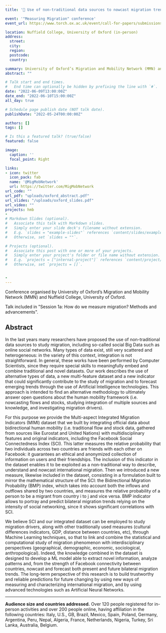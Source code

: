 ```yaml
---
title: '📅 Use of non-traditional data sources to nowcast migration trends through Artificial Intelligence technologies'

event: '"Measuring Migration" conference'
event_url: https://www.torch.ox.ac.uk/event/call-for-papers/submissions-mmn-conference-measuring-migration-how-when-why

location: Nuffield College, University of Oxford (in-person)
address:
  street: 
  city: 
  region: 
  postcode: 
  country: 

summary: University of Oxford’s Migration and Mobility Network (MMN) and Nuffield College, Oxford (UK)
abstract: ""

# Talk start and end times.
#   End time can optionally be hidden by prefixing the line with `#`.
date: "2022-06-09T13:00:00Z"
date_end: "2022-06-10T15:00:00Z"
all_day: true

# Schedule page publish date (NOT talk date).
publishDate: "2022-05-24T00:00:00Z"

authors: []
tags: []

# Is this a featured talk? (true/false)
featured: false

image:
  caption: ''
  focal_point: Right

links:
- icon: twitter
  icon_pack: fab
  name: '@MigMobNetwork'
  url: https://twitter.com/MigMobNetwork
url_code: ""
url_pdf: "uploads/oxford_abstract.pdf"
url_slides: "/uploads/oxford_slides.pdf"
url_video: ""
projects: hmb
- 
# Markdown Slides (optional).
#   Associate this talk with Markdown slides.
#   Simply enter your slide deck's filename without extension.
#   E.g. `slides = "example-slides"` references `content/slides/example-slides.md`.
#   Otherwise, set `slides = ""`.

# Projects (optional).
#   Associate this post with one or more of your projects.
#   Simply enter your project's folder or file name without extension.
#   E.g. `projects = ["internal-project"]` references `content/project/deep-learning/index.md`.
#   Otherwise, set `projects = []`.


- 
---
```

Conference organised by University of Oxford’s Migration and Mobility Network (MMN) and Nuffield College, University of Oxford.

Talk included in "Session 1a: How do we measure migration? Methods and advancements".

## Abstract
In the last years many researchers have proposed the use of non-traditional data sources to study migration, including so-called social Big Data such as online social networks. Many types of data exist, still very scattered and heterogeneous: in the variety of this context, integration is not straightforward.
In general, these works have been performed by Computer Scientists, since they require special skills to meaningfully embed and combine traditional and novel datasets. Our work describes the use of alternative types of data, a new multi-feature dataset and a new indicator that could significantly contribute to the study of migration and to forecast emerging trends through the use of Artificial Intelligence technologies.
This approach is intended to find an alternative methodology to ultimately answer open questions about the human mobility framework (i.e. nowcasting flows and stocks, studying integration of multiple sources and knowledge, and investigating migration drivers).

For this purpose we provide the Multi-aspect Integrated Migration Indicators (MIMI) dataset that we built by integrating official data about bidirectional human mobility (i.e. traditional flow and stock data, gathered from sources like Eurostat and United Nations) with multidisciplinary features and original indicators, including the Facebook Social Connectedness Index (SCI). This latter measures the relative probability that two individuals across two countries are friends with each other on Facebook: it guarantees an ethical and anonymized collection of information on users and their friendships. The inclusion of this indicator in the dataset enables it to be exploited as a non-traditional way to describe, understand and nowcast international migration. Then we introduced a new measure, likewise included in the dataset, consisting in a formulation built to mirror the mathematical structure of the SCI: the Bidirectional Migration Probability (BMP) index, which takes into account both the inflows and outflows shared by two countries, and measures the relative probability of a person to be a migrant from country i to j and vice versa. BMP indicator allows to portray and predict bilateral migration trends relying on the intensity of social networking, since it shows significant correlations with SCI.

We believe SCI and our integrated dataset can be employed to study migration drivers, along with other traditionally used measures (cultural differences indicators, GDP, distance between countries, etc), through Machine Learning techniques, so that to link and combine the statistical and computational study of migration phenomenon with interdisciplinary perspectives (geographical, demographic, economic, sociological, anthropological). Indeed, the knowledge combined in the dataset is designed to develop a ML model able to extract novel information, analyze patterns and, from the strength of Facebook connectivity between countries, nowcast and forecast both present and future bilateral migration trends. The long-term perspective of this research is to build trustworthy and reliable predictions for future changing by using new ways of measuring and characterizing international migration, and by using advanced technologies such as Artificial Neural Networks.

---
**Audience size and countries addressed.** 
Over 120 people registered for in-person activities and over 200 people online, having affiliation in the following countries: Italy, U.S., GB, Brazil, Mexico, Spain, Poland, Germany, Argentina, Peru, Nepal, Algeria, France, Netherlands, Nigeria, Turkey, Sri Lanka, Australia, Belgium.
